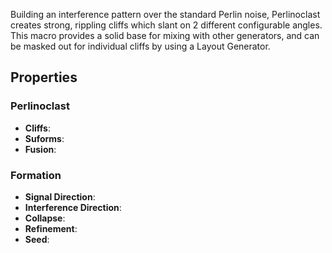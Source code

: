 Building an interference pattern over the standard Perlin noise, Perlinoclast creates strong, rippling cliffs which slant on 2 different configurable angles. This macro provides a solid base for mixing with other generators, and can be masked out for individual cliffs by using a Layout Generator.

## Properties

### Perlinoclast 

- **Cliffs**: 
- **Suforms**: 
- **Fusion**: 

### Formation 

- **Signal Direction**: 
- **Interference Direction**: 
- **Collapse**: 
- **Refinement**: 
- **Seed**: 




